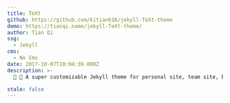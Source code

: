 ```yaml
---
title: TeXt
github: https://github.com/kitian616/jekyll-TeXt-theme
demo: https://tianqi.name/jekyll-TeXt-theme/
author: Tian Qi
ssg:
  - Jekyll
cms:
  - No Cms
date: 2017-10-07T10:04:39.000Z
description: >-
  💎 🐳 A super customizable Jekyll theme for personal site, team site, blog, project, documentation, etc.

stale: false
---
```

